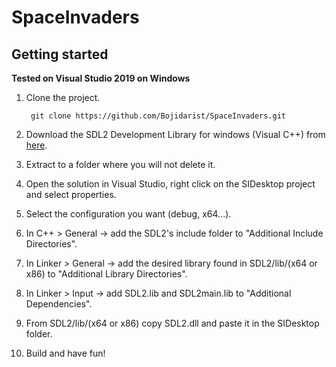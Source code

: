 # SpaceInvaders

## Getting started

**Tested on Visual Studio 2019 on Windows**

1. Clone the project.

        git clone https://github.com/Bojidarist/SpaceInvaders.git

2. Download the SDL2 Development Library for windows (Visual C++) from [here](https://www.libsdl.org/index.php).
3. Extract to a folder where you will not delete it.
4. Open the solution in Visual Studio, right click on the SIDesktop project and select properties.
5. Select the configuration you want (debug, x64...).
6. In C++ > General -> add the SDL2's include folder to "Additional Include Directories".
7. In Linker > General -> add the desired library found in SDL2/lib/(x64 or x86) to "Additional Library Directories".
8. In Linker > Input -> add SDL2.lib and SDL2main.lib to "Additional Dependencies".
9. From SDL2/lib/(x64 or x86) copy SDL2.dll and paste it in the SIDesktop folder.
10. Build and have fun!